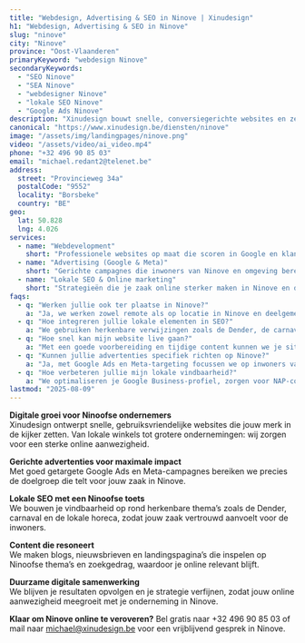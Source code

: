 ```yaml
---
title: "Webdesign, Advertising & SEO in Ninove | Xinudesign"
h1: "Webdesign, Advertising & SEO in Ninove"
slug: "ninove"
city: "Ninove"
province: "Oost-Vlaanderen"
primaryKeyword: "webdesign Ninove"
secondaryKeywords:
  - "SEO Ninove"
  - "SEA Ninove"
  - "webdesigner Ninove"
  - "lokale SEO Ninove"
  - "Google Ads Ninove"
description: "Xinudesign bouwt snelle, conversiegerichte websites en zet doeltreffende advertentiecampagnes op voor ondernemers in Ninove. Wij verbeteren je vindbaarheid en laten je online groeien."
canonical: "https://www.xinudesign.be/diensten/ninove"
image: "/assets/img/landingpages/ninove.png"
video: "/assets/video/ai_video.mp4"
phone: "+32 496 90 85 03"
email: "michael.redant2@telenet.be"
address:
  street: "Provincieweg 34a"
  postalCode: "9552"
  locality: "Borsbeke"
  country: "BE"
geo:
  lat: 50.828
  lng: 4.026
services:
  - name: "Webdevelopment"
    short: "Professionele websites op maat die scoren in Google en klanten overtuigen."
  - name: "Advertising (Google & Meta)"
    short: "Gerichte campagnes die inwoners van Ninove en omgeving bereiken."
  - name: "Lokale SEO & Online marketing"
    short: "Strategieën die je zaak online sterker maken in Ninove en deelgemeenten."
faqs:
  - q: "Werken jullie ook ter plaatse in Ninove?"
    a: "Ja, we werken zowel remote als op locatie in Ninove en deelgemeenten zoals Appelterre, Denderwindeke, Meerbeke en Okegem."
  - q: "Hoe integreren jullie lokale elementen in SEO?"
    a: "We gebruiken herkenbare verwijzingen zoals de Dender, de carnavalstraditie en lokale evenementen in je content."
  - q: "Hoe snel kan mijn website live gaan?"
    a: "Met een goede voorbereiding en tijdige content kunnen we je site vaak binnen 2–4 weken lanceren."
  - q: "Kunnen jullie advertenties specifiek richten op Ninove?"
    a: "Ja, met Google Ads en Meta-targeting focussen we op inwoners van Ninove en omliggende regio’s."
  - q: "Hoe verbeteren jullie mijn lokale vindbaarheid?"
    a: "We optimaliseren je Google Business-profiel, zorgen voor NAP-consistentie en verwerken zoekwoorden zoals 'webdesigner Ninove' in je SEO-strategie."
lastmod: "2025-08-09"
---
```


**Digitale groei voor Ninoofse ondernemers**  
Xinudesign ontwerpt snelle, gebruiksvriendelijke websites die jouw merk in de kijker zetten. Van lokale winkels tot grotere ondernemingen: wij zorgen voor een sterke online aanwezigheid.

**Gerichte advertenties voor maximale impact**  
Met goed getargete Google Ads en Meta-campagnes bereiken we precies de doelgroep die telt voor jouw zaak in Ninove.

**Lokale SEO met een Ninoofse toets**  
We bouwen je vindbaarheid op rond herkenbare thema’s zoals de Dender, carnaval en de lokale horeca, zodat jouw zaak vertrouwd aanvoelt voor de inwoners.

**Content die resoneert**  
We maken blogs, nieuwsbrieven en landingspagina’s die inspelen op Ninoofse thema’s en zoekgedrag, waardoor je online relevant blijft.

**Duurzame digitale samenwerking**  
We blijven je resultaten opvolgen en je strategie verfijnen, zodat jouw online aanwezigheid meegroeit met je onderneming in Ninove.

**Klaar om Ninove online te veroveren?**
Bel gratis naar +32 496 90 85 03 of mail naar [michael@xinudesign.be](mailto:michael@xinudesign.be) voor een vrijblijvend gesprek in Ninove.
